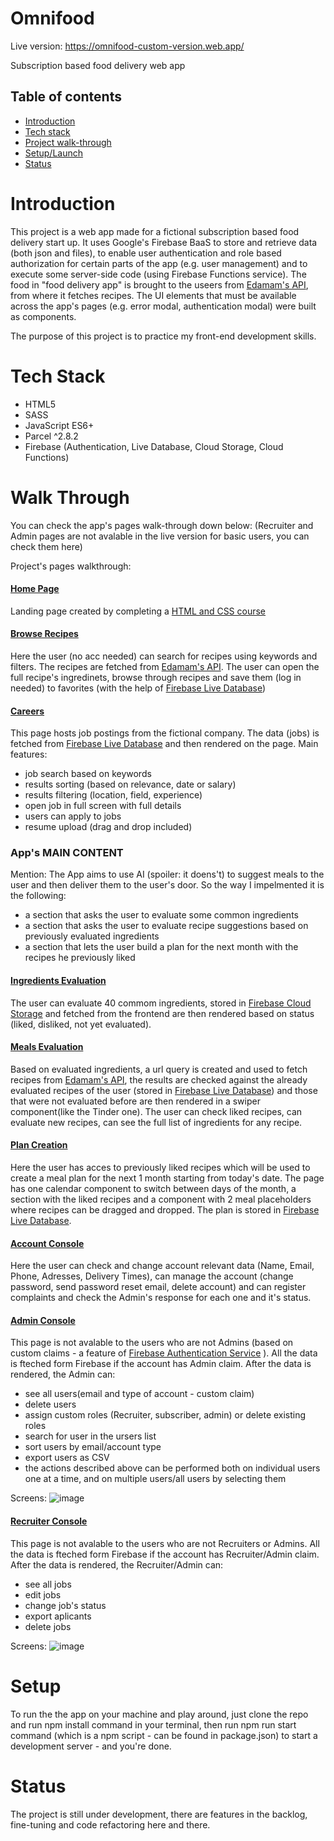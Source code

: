 # Omnifood

Live version: https://omnifood-custom-version.web.app/

Subscription based food delivery web app

## Table of contents
- [Introduction](#introduction)
- [Tech stack](#tech-stack)
- [Project walk-through](#walk-through)
- [Setup/Launch](#setup)
- [Status](#status)

# Introduction

This project is a web app made for a fictional subscription based food delivery start up.
It uses Google's Firebase BaaS to store and retrieve data (both json and files), to enable user authentication and role based authorization for certain parts of the app (e.g. user management) and to execute some server-side code (using Firebase Functions service).
The food in "food delivery app" is brought to the useers from [Edamam's API](https://developer.edamam.com/edamam-docs-recipe-api), from where it fetches recipes.
The UI elements that must be available across the app's pages (e.g. error modal, authentication modal) were built as components.

The purpose of this project is to practice my front-end development skills.

# Tech Stack

- HTML5
- SASS
- JavaScript ES6+
- Parcel ^2.8.2
- Firebase (Authentication, Live Database, Cloud Storage, Cloud Functions)

# Walk Through

You can check the app's pages walk-through down below:
(Recruiter and Admin pages are not avalable in the live version for basic users, you can check them here)

Project's pages walkthrough:

#### [Home Page](https://omnifood-custom-version.web.app/)

  Landing page created by completing a [HTML and CSS course](https://www.udemy.com/course/design-and-develop-a-killer-website-with-html5-and-css3/)
  
#### [Browse Recipes](https://omnifood-custom-version.web.app/up_/recipes/)

  Here the user (no acc needed) can search for recipes using keywords and filters.
  The recipes are fetched from [Edamam's API](https://developer.edamam.com/edamam-docs-recipe-api). The user can open the full recipe's ingredinets, browse through recipes and save them (log in needed) to favorites (with the help of [Firebase Live Database](https://firebase.google.com/docs/database))
  
#### [Careers](https://omnifood-custom-version.web.app/up_/careers/)

  This page hosts job postings from the fictional company. 
  The data (jobs) is fetched from [Firebase Live Database](https://firebase.google.com/docs/database) and then rendered on the page.
  Main features:
  - job search based on keywords
  - results sorting (based on relevance, date or salary)
  - results filtering (location, field, experience)
  - open job in full screen with full details
  - users can apply to jobs
  - resume upload (drag and drop included)
  
### App's MAIN CONTENT

Mention: The App aims to use AI (spoiler: it doens't) to suggest meals to the user and then deliver them to the user's door. So the way I impelmented it is the following:
- a section that asks the user to evaluate some common ingredients
- a section that asks the user to evaluate recipe suggestions based on previously evaluated ingredients
- a section that lets the user build a plan for the next month with the recipes he previously liked

#### [Ingredients Evaluation](https://omnifood-custom-version.web.app/up_/plan/ingredients/)

  The user can evaluate 40 commom ingredients, stored in [Firebase Cloud Storage](https://firebase.google.com/docs/storage) and fetched from the frontend are then rendered based on status (liked, disliked, not yet evaluated).

#### [Meals Evaluation](https://omnifood-custom-version.web.app/up_/plan/meals/)

  Based on evaluated ingredients, a url query is created and used to fetch recipes from [Edamam's API](https://developer.edamam.com/edamam-docs-recipe-api), the results are checked against the already evaluated recipes of the user (stored in [Firebase Live Database](https://firebase.google.com/docs/database)) and those that were not evaluated before are then rendered in a swiper component(like the Tinder one).
  The user can check liked recipes, can evaluate new recipes, can see the full list of ingredients for any recipe.

#### [Plan Creation](https://omnifood-custom-version.web.app/up_/plan/create-plan/)

  Here the user has acces to previously liked recipes which will be used to create a meal plan for the next 1 month starting from today's date.
  The page has one calendar component to switch between days of the month, a section with the liked recipes and a component with 2 meal placeholders where recipes can be dragged and dropped.
  The plan is stored in [Firebase Live Database](https://firebase.google.com/docs/database).
  
#### [Account Console](https://omnifood-custom-version.web.app/up_/account/)

Here the user can check and change account relevant data (Name, Email, Phone, Adresses, Delivery Times), can manage the account (change password, send password reset email, delete account) and can register complaints and check the Admin's response for each one and it's status.

#### [Admin Console](https://omnifood-custom-version.web.app/up_/admin/)

  This page is not avalable to the users who are not Admins (based on custom claims - a feature of [Firebase Authentication Service](https://firebase.google.com/docs/auth) ).
  All the data is fteched form Firebase if the account has Admin claim. After the data is rendered, the Admin can:
  - see all users(email and type of account - custom claim)
  - delete users
  - assign custom roles (Recruiter, subscriber, admin) or delete existing roles
  - search for user in the ursers list
  - sort users by email/account type
  - export users as CSV
  - the actions described above can be performed both on individual users one at a time, and on multiple users/all users by selecting them
  
  Screens:
  ![image](https://user-images.githubusercontent.com/95532233/216842546-869c1e04-2467-4b83-8d3f-55af10d81fe3.png)

#### [Recruiter Console](http://localhost:1234/up_/recruiter/)

   This page is not avalable to the users who are not Recruiters or Admins.
   All the data is fteched form Firebase if the account has Recruiter/Admin claim. After the data is rendered, the Recruiter/Admin can:
  - see all jobs
  - edit jobs
  - change job's status
  - export aplicants
  - delete jobs
  
  Screens:
  ![image](https://user-images.githubusercontent.com/95532233/216844689-795299ae-2221-4426-9b76-cf944ded53d4.png)

# Setup

To run the the app on your machine and play around, just clone the repo and run npm install command in your terminal, then run npm run start command (which is a npm script - can be found in package.json) to start a development server - and you're done.

# Status

The project is still under development, there are features in the backlog, fine-tuning and code refactoring here and there.

